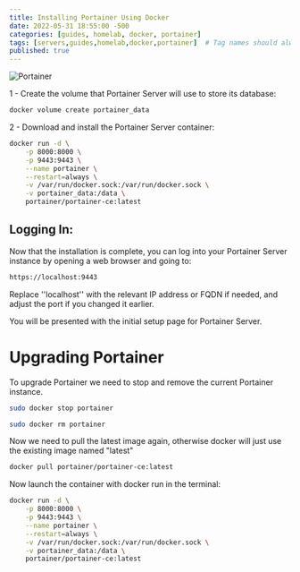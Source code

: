 ```yaml
---
title: Installing Portainer Using Docker
date: 2022-05-31 18:55:00 -500
categories: [guides, homelab, docker, portainer]
tags: [servers,guides,homelab,docker,portainer]  # Tag names should always be lowercase
published: true
---
```


![Portainer](https://www.seekpng.com/png/full/717-7171842_portainer-logo.png)

1 - Create the volume that Portainer Server will use to store its database:

```bash
docker volume create portainer_data
```

2 - Download and install the Portainer Server container:

```bash
docker run -d \
    -p 8000:8000 \
    -p 9443:9443 \
    --name portainer \
    --restart=always \
    -v /var/run/docker.sock:/var/run/docker.sock \
    -v portainer_data:/data \
    portainer/portainer-ce:latest
```

## Logging In:

Now that the installation is complete, you can log into your Portainer Server instance by opening a web browser and going to:

```html
https://localhost:9443
```

Replace ''localhost'' with the relevant IP address or FQDN if needed, and adjust the port if you changed it earlier.

You will be presented with the initial setup page for Portainer Server.

# Upgrading Portainer

To upgrade Portainer we need to stop and remove the current Portainer instance.

```bash
sudo docker stop portainer
```
```bash
sudo docker rm portainer
```

Now we need to pull the latest image again, otherwise docker will just use the existing image named "latest"

```bash
docker pull portainer/portainer-ce:latest
```

Now launch the container with docker run in the terminal:

```bash
docker run -d \
    -p 8000:8000 \
    -p 9443:9443 \
    --name portainer \
    --restart=always \
    -v /var/run/docker.sock:/var/run/docker.sock \
    -v portainer_data:/data \
    portainer/portainer-ce:latest
```